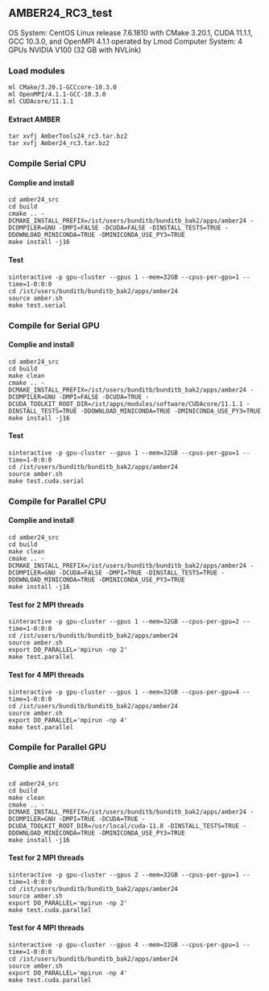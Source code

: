 ## AMBER24_RC3_test

OS System: CentOS Linux release 7.6.1810 with CMake 3.20.1, CUDA 11.1.1, GCC 10.3.0, and OpenMPI 4.1.1 operated by Lmod
Computer System: 4 GPUs NVIDIA V100 (32 GB with NVLink)

### Load modules
```
ml CMake/3.20.1-GCCcore-10.3.0
ml OpenMPI/4.1.1-GCC-10.3.0
ml CUDAcore/11.1.1
```

#### Extract AMBER
```
tar xvfj AmberTools24_rc3.tar.bz2
tar xvfj Amber24_rc3.tar.bz2 
```

### Compile Serial CPU

#### Complie and install
```
cd amber24_src
cd build
cmake .. -DCMAKE_INSTALL_PREFIX=/ist/users/bunditb/bunditb_bak2/apps/amber24 -DCOMPILER=GNU -DMPI=FALSE -DCUDA=FALSE -DINSTALL_TESTS=TRUE -DDOWNLOAD_MINICONDA=TRUE -DMINICONDA_USE_PY3=TRUE
make install -j16
```

#### Test
```
sinteractive -p gpu-cluster --gpus 1 --mem=32GB --cpus-per-gpu=1 --time=1-0:0:0
cd /ist/users/bunditb/bunditb_bak2/apps/amber24
source amber.sh
make test.serial
```

### Compile for Serial GPU

#### Complie and install
```
cd amber24_src
cd build
make clean
cmake .. -DCMAKE_INSTALL_PREFIX=/ist/users/bunditb/bunditb_bak2/apps/amber24 -DCOMPILER=GNU -DMPI=FALSE -DCUDA=TRUE -DCUDA_TOOLKIT_ROOT_DIR=/ist/apps/modules/software/CUDAcore/11.1.1 -DINSTALL_TESTS=TRUE -DDOWNLOAD_MINICONDA=TRUE -DMINICONDA_USE_PY3=TRUE
make install -j16
```

#### Test
```
sinteractive -p gpu-cluster --gpus 1 --mem=32GB --cpus-per-gpu=1 --time=1-0:0:0
cd /ist/users/bunditb/bunditb_bak2/apps/amber24
source amber.sh
make test.cuda.serial
```

### Compile for Parallel CPU

#### Complie and install
```
cd amber24_src
cd build
make clean
cmake .. -DCMAKE_INSTALL_PREFIX=/ist/users/bunditb/bunditb_bak2/apps/amber24 -DCOMPILER=GNU -DCUDA=FALSE -DMPI=TRUE -DINSTALL_TESTS=TRUE -DDOWNLOAD_MINICONDA=TRUE -DMINICONDA_USE_PY3=TRUE
make install -j16
```

#### Test for 2 MPI threads
```
sinteractive -p gpu-cluster --gpus 1 --mem=32GB --cpus-per-gpu=2 --time=1-0:0:0
cd /ist/users/bunditb/bunditb_bak2/apps/amber24
source amber.sh
export DO_PARALLEL='mpirun -np 2'
make test.parallel
```

#### Test for 4 MPI threads
```
sinteractive -p gpu-cluster --gpus 1 --mem=32GB --cpus-per-gpu=4 --time=1-0:0:0
cd /ist/users/bunditb/bunditb_bak2/apps/amber24
source amber.sh
export DO_PARALLEL='mpirun -np 4'
make test.parallel
```

### Compile for Parallel GPU

#### Complie and install
```
cd amber24_src
cd build
make clean
cmake .. -DCMAKE_INSTALL_PREFIX=/ist/users/bunditb/bunditb_bak2/apps/amber24 -DCOMPILER=GNU -DMPI=TRUE -DCUDA=TRUE -DCUDA_TOOLKIT_ROOT_DIR=/usr/local/cuda-11.8 -DINSTALL_TESTS=TRUE -DDOWNLOAD_MINICONDA=TRUE -DMINICONDA_USE_PY3=TRUE
make install -j16
```

#### Test for 2 MPI threads
```
sinteractive -p gpu-cluster --gpus 2 --mem=32GB --cpus-per-gpu=1 --time=1-0:0:0
cd /ist/users/bunditb/bunditb_bak2/apps/amber24
source amber.sh
export DO_PARALLEL='mpirun -np 2'
make test.cuda.parallel
```

#### Test for 4 MPI threads
```
sinteractive -p gpu-cluster --gpus 4 --mem=32GB --cpus-per-gpu=1 --time=1-0:0:0
cd /ist/users/bunditb/bunditb_bak2/apps/amber24
source amber.sh
export DO_PARALLEL='mpirun -np 4'
make test.cuda.parallel
```
